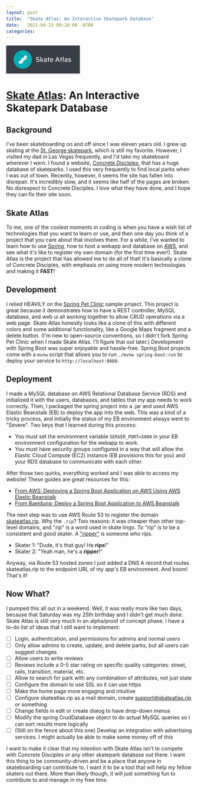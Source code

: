 ```yaml
---
layout: post
title:  "Skate Atlas: An Interactive Skatepark Database"
date:   2021-04-13 09:26:00 -0700
categories:
---
```

![Skate Atlas](/assets/images/skate-atlas-logo.png)

# [Skate Atlas](http://skateatlas.rip): An Interactive Skatepark Database

## Background
I've been skateboarding on and off since I was eleven years old. I grew up skating at the [St. George skatepark](http://skateatlas.rip/skateparks/1), which is still my favorite. However, I visited my dad in Las Vegas frequently, and I'd take my skateboard wherever I went. I found a website, [Concrete Disciples](https://www.concretedisciples.com/), that has a huge database of skateparks. I used this very frequently to find local parks when I was out of town. Recently, however, it seems the site has fallen into disrepair. It's incredibly slow, and it seems like half of the pages are broken. No disrespect to Concrete Disciples. I love what they have done, and I hope they can fix their site soon.

## Skate Atlas
To me, one of the coolest moments in coding is when you have a wish list of technologies that you want to learn or use, and then one day you think of a project that you care about that involves them. For a while, I've wanted to learn how to use [Spring](https://spring.io), how to host a webapp and database on [AWS](https://aws.amazon.com/), and see what it's like to register my own domain (for the first time ever!). Skate Atlas is the project that has allowed me to do all of that! It's basically a clone of Concrete Disciples, with emphasis on using more modern technologies and making it **FAST**!

## Development
I relied HEAVILY on the [Spring Pet Clinic](https://github.com/spring-projects/spring-petclinic) sample project. This project is great because it demonstrates how to have a REST controller, MySQL database, and web ui all working together to allow CRUD operations via a web page. Skate Atlas honestly looks like a clone of this with different colors and some additional functionality, like a Google Maps fragment and a delete button. (I'm new to open-source conventions, so I didn't fork Spring Pet Clinic when I made Skate Atlas. I'll figure that out later.) Development with Spring Boot was super enjoyable and hassle-free. Spring Boot projects come with a `mvnw` script that allows you to run `./mvnw spring-boot:run` to deploy your service to `http://localhost:8080`.

## Deployment
I made a MySQL database on AWS Relational Database Service (RDS) and initialized it with the users, databases, and tables that my app needs to work correctly. Then, I packaged the spring project into a .jar and used AWS Elastic Beanstalk (EB) to deploy the app into the web. This was a kind of a tricky process, and initially the status of my EB environment always went to "Severe". Two keys that I learned during this process:
- You must set the environment variable `SERVER_PORT=5000` in your EB environment configuration for the webapp to work.
- You must have security groups configured in a way that will allow the Elastic Cloud Compute (EC2) instance (EB provisions this for you) and your RDS database to communicate with each other.

After those two quirks, everything worked and I was able to access my website! These guides are great resources for this:
- [From AWS: Deploying a Spring Boot Application on AWS Using AWS Elastic Beanstalk](https://aws.amazon.com/blogs/devops/deploying-a-spring-boot-application-on-aws-using-aws-elastic-beanstalk/)
- [From Baeldung: Deploy a Spring Boot Application to AWS Beanstalk](https://www.baeldung.com/spring-boot-deploy-aws-beanstalk)

The next step was to use AWS Route 53 to register the domain [skateatlas.rip](http://skateatlas.rip). Why the `.rip`? Two reasons: it was cheaper than other top-level domains, and "rip" is a word used in skate lingo. To "rip" is to be a consistent and good skater. A ["ripper"](http://www.skatetolive.com/lingo.html#:~:text=Ripper) is someone who rips.
- Skater 1: "Dude, it's that guy! He **rips**!"
- Skater 2: "Yeah man, he's a **ripper**!"

Anyway, via Route 53 hosted zones I just added a DNS A record that routes skateatlas.rip to the endpoint URL of my app's EB environment. And boom! That's it!

## Now What?
I pumped this all out in a weekend. Well, it was really more like two days, because that Saturday was my 25th birthday and I didn't get much done. Skate Atlas is still very much in an alpha/proof of concept phase. I have a to-do list of ideas that I still want to implement:

* [ ] Login, authentication, and permissions for admins and normal users
* [ ] Only allow admins to create, update, and delete parks, but all users can suggest changes
* [ ] Allow users to write reviews
* [ ] Reviews include a 0-5 star rating on specific quality categories: street, rails, transition, material, etc.
* [ ] Allow to search for park with any combination of attributes, not just state
* [ ] Configure the domain to use SSL so it can use https
* [ ] Make the home page more engaging and intuitive
* [ ] Configure skateatlas.rip as a mail domain, create support@skateatlas.rip or something
* [ ] Change fields in edit or create dialog to have drop-down menus
* [ ] Modify the spring CrudDatabase object to do actual MySQL queries so I can sort results more logically
* [ ] (Still on the fence about this one) Develop an integration with advertising services. I might actually be able to make some money off of this

I want to make it clear that my intention with Skate Atlas isn't to compete with Concrete Disciples or any other skatepark database out there. I want this thing to be community-driven and be a place that anyone in skateboarding can contribute to. I want it to be a tool that will help my fellow skaters out there. More than likely though, it will just something fun to contribute to and manage in my free time.